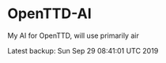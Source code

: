 # OpenTTD-AI
My AI for OpenTTD, will use primarily air

Latest backup: Sun Sep 29 08:41:01 UTC 2019
